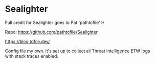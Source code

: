 # Sealighter

Full credit for Sealighter goes to Pat 'pathtofile' H

Repo: https://github.com/pathtofile/Sealighter

https://blog.tofile.dev/

Config file my own. It's set up to collect all Threat Intelligence ETW logs with stack traces enabled.
